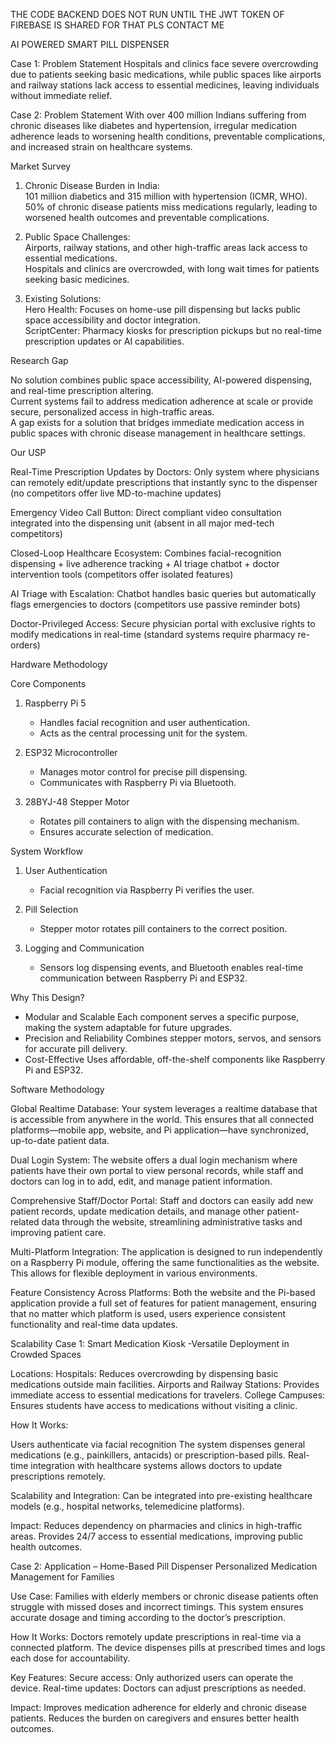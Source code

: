 THE CODE BACKEND DOES NOT RUN UNTIL THE JWT TOKEN OF FIREBASE IS SHARED FOR THAT PLS CONTACT ME

AI POWERED SMART PILL  DISPENSER

Case 1: Problem Statement 
Hospitals and clinics face severe overcrowding due to patients seeking basic medications, while public spaces like airports and railway stations lack access to essential medicines, leaving individuals without immediate relief.

Case 2: Problem Statement 
With over 400 million Indians suffering from chronic diseases like diabetes and hypertension, irregular medication adherence leads to worsening health conditions, preventable complications, and increased strain on healthcare systems.

Market Survey

1. Chronic Disease Burden in India:  
101 million diabetics and 315 million with hypertension (ICMR, WHO).  
50% of chronic disease patients miss medications regularly, leading to worsened health outcomes and preventable complications.  

2. Public Space Challenges:  
Airports, railway stations, and other high-traffic areas lack access to essential medications.  
Hospitals and clinics are overcrowded, with long wait times for patients seeking basic medicines.  

3. Existing Solutions:  
Hero Health: Focuses on home-use pill dispensing but lacks public space accessibility and doctor integration.  
ScriptCenter: Pharmacy kiosks for prescription pickups but no real-time prescription updates or AI capabilities.  

Research Gap

No solution combines public space accessibility, AI-powered dispensing, and real-time prescription altering.  
Current systems fail to address medication adherence at scale or provide secure, personalized access in high-traffic areas.  
A gap exists for a solution that bridges immediate medication access in public spaces with chronic disease management in healthcare settings.  

Our USP

Real-Time Prescription Updates by Doctors: Only system where physicians can remotely edit/update prescriptions that instantly sync to the dispenser (no competitors offer live MD-to-machine updates)

Emergency Video Call Button: Direct compliant video consultation integrated into the dispensing unit (absent in all major med-tech competitors)

Closed-Loop Healthcare Ecosystem: Combines facial-recognition dispensing + live adherence tracking + AI triage chatbot + doctor intervention tools (competitors offer isolated features)

AI Triage with Escalation: Chatbot handles basic queries but automatically flags emergencies to doctors (competitors use passive reminder bots)

Doctor-Privileged Access: Secure physician portal with exclusive rights to modify medications in real-time (standard systems require pharmacy re-orders)

Hardware Methodology  

Core Components  

1. Raspberry Pi 5  
   - Handles facial recognition and user authentication.  
   - Acts as the central processing unit for the system.  

2. ESP32 Microcontroller  
   - Manages motor control for precise pill dispensing.  
   - Communicates with Raspberry Pi via Bluetooth.  

3. 28BYJ-48 Stepper Motor  
   - Rotates pill containers to align with the dispensing mechanism.  
   - Ensures accurate selection of medication.  

System Workflow  

1. User Authentication  
   - Facial recognition via Raspberry Pi verifies the user.  

2. Pill Selection  
   - Stepper motor rotates pill containers to the correct position.  

3. Logging and Communication  
   - Sensors log dispensing events, and Bluetooth enables real-time communication between Raspberry Pi and ESP32.  

Why This Design?  

- Modular and Scalable Each component serves a specific purpose, making the system adaptable for future upgrades.  
- Precision and Reliability Combines stepper motors, servos, and sensors for accurate pill delivery.  
- Cost-Effective Uses affordable, off-the-shelf components like Raspberry Pi and ESP32.  

Software Methodology


Global Realtime Database:
Your system leverages a realtime database that is accessible from anywhere in the world. This ensures that all connected platforms—mobile app, website, and Pi application—have synchronized, up-to-date patient data.

Dual Login System:
The website offers a dual login mechanism where patients have their own portal to view personal records, while staff and doctors can log in to add, edit, and manage patient information.


Comprehensive Staff/Doctor Portal:
Staff and doctors can easily add new patient records, update medication details, and manage other patient-related data through the website, streamlining administrative tasks and improving patient care.

Multi-Platform Integration:
The application is designed to run independently on a Raspberry Pi module, offering the same functionalities as the website. This allows for flexible deployment in various environments.

Feature Consistency Across Platforms:
Both the website and the Pi-based application provide a full set of features for patient management, ensuring that no matter which platform is used, users experience consistent functionality and real-time data updates.

Scalability
Case 1: Smart Medication Kiosk -Versatile Deployment in Crowded Spaces

Locations:
Hospitals: Reduces overcrowding by dispensing basic medications outside main facilities.
Airports and Railway Stations: Provides immediate access to essential medications for travelers.
College Campuses: Ensures students have access to medications without visiting a clinic.

How It Works:

Users authenticate via facial recognition
The system dispenses general medications (e.g., painkillers, antacids) or prescription-based pills.
Real-time integration with healthcare systems allows doctors to update prescriptions remotely.

Scalability and Integration:
Can be integrated into pre-existing healthcare models (e.g., hospital networks, telemedicine platforms).

Impact:
Reduces dependency on pharmacies and clinics in high-traffic areas.
Provides 24/7 access to essential medications, improving public health outcomes.

Case  2: Application – Home-Based Pill Dispenser
Personalized Medication Management for Families

Use Case:
Families with elderly members or chronic disease patients often struggle with missed doses and incorrect timings.
This system ensures accurate dosage and timing according to the doctor’s prescription.

How It Works:
Doctors remotely update prescriptions in real-time via a connected platform.
The device dispenses pills at prescribed times and logs each dose for accountability.

Key Features:
Secure access: Only authorized users can operate the device.
Real-time updates: Doctors can adjust prescriptions as needed.

Impact:
Improves medication adherence for elderly and chronic disease patients.
Reduces the burden on caregivers and ensures better health outcomes.



